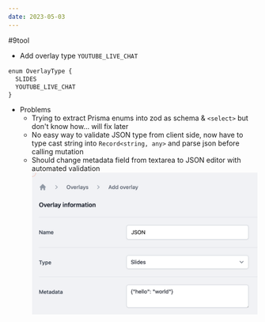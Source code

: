 ```yaml
---
date: 2023-05-03
---
```

#9tool
- Add overlay type `YOUTUBE_LIVE_CHAT`
```
enum OverlayType {
  SLIDES
  YOUTUBE_LIVE_CHAT
}
```
- Problems
    - Trying to extract Prisma enums into zod as schema & `<select>` but don't know how... will fix later
    - No easy way to validate JSON type from client side, now have to type cast string into `Record<string, any>` and parse json before calling mutation
    - Should change metadata field from textarea to JSON editor with automated validation ![](1-Projects/100DaysOfCode-R3/attachments/Pasted%20image%2020230503000908.png)